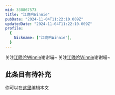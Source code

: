 ```yaml
---
mid: 338867573
title: "江晚吟Winnie"
pubDate: "2024-11-04T11:22:10.009Z"
updatedDate: "2024-11-04T11:22:10.009Z"
profile:
  {
    Nickname: ["江晚吟Winnie"],
  }
---
```


关注[江晚吟Winnie](https://space.bilibili.com/338867573)谢谢喵~ 关注[江晚吟Winnie](https://space.bilibili.com/338867573)谢谢喵~

## 此条目有待补充
你可以在[这里](https://github.com/Yuhanawa/VTuber.ICU-Content/edit/master/v/江晚吟Winnie/index.md)编辑本文
